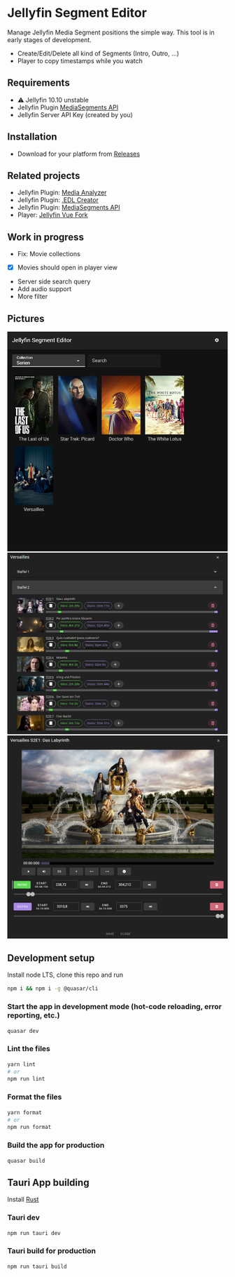 # Jellyfin Segment Editor

Manage Jellyfin Media Segment positions the simple way. This tool is in early stages of development.

* Create/Edit/Delete all kind of Segments (Intro, Outro, ...)
* Player to copy timestamps while you watch

## Requirements

* ⚠️ Jellyfin 10.10 unstable
* Jellyfin Plugin [MediaSegments API](https://github.com/endrl/jellyfin-plugin-ms-api)
* Jellyfin Server API Key (created by you)

## Installation

* Download for your platform from [Releases](https://github.com/endrl/segment-editor/releases/latest)

## Related projects

* Jellyfin Plugin: [Media Analyzer](https://github.com/endrl/jellyfin-plugin-media-analyzer)
* Jellyfin Plugin: [.EDL Creator](https://github.com/endrl/jellyfin-plugin-edl)
* Jellyfin Plugin: [MediaSegments API](https://github.com/endrl/jellyfin-plugin-ms-api)
* Player: [Jellyfin Vue Fork](https://github.com/endrl/jellyfin-vue)

## Work in progress

* Fix: Movie collections
* [X] Movies should open in player view
* Server side search query
* Add audio support
* More filter

## Pictures

![Overview](docs/editor-overview.png)
![TV Shows](docs/editor-tvshow.png)
![Player](docs/player-editor.png)

## Development setup

Install node LTS, clone this repo and run

```bash
npm i && npm i -g @quasar/cli
```

### Start the app in development mode (hot-code reloading, error reporting, etc.)

```bash
quasar dev
```

### Lint the files

```bash
yarn lint
# or
npm run lint
```

### Format the files

```bash
yarn format
# or
npm run format
```

### Build the app for production

```bash
quasar build
```

## Tauri App building
Install [Rust](https://www.rust-lang.org/learn/get-started)

### Tauri dev

```bash
npm run tauri dev
```

### Tauri build for production

```bash
npm run tauri build
```
